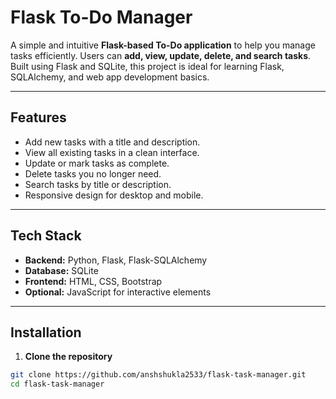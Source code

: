 # Flask To-Do Manager

A simple and intuitive **Flask-based To-Do application** to help you manage tasks efficiently. Users can **add, view, update, delete, and search tasks**. Built using Flask and SQLite, this project is ideal for learning Flask, SQLAlchemy, and web app development basics.

---

## Features

- Add new tasks with a title and description.
- View all existing tasks in a clean interface.
- Update or mark tasks as complete.
- Delete tasks you no longer need.
- Search tasks by title or description.
- Responsive design for desktop and mobile.

---

## Tech Stack

- **Backend:** Python, Flask, Flask-SQLAlchemy
- **Database:** SQLite
- **Frontend:** HTML, CSS, Bootstrap
- **Optional:** JavaScript for interactive elements

---

## Installation

1. **Clone the repository**

```bash
git clone https://github.com/anshshukla2533/flask-task-manager.git
cd flask-task-manager
